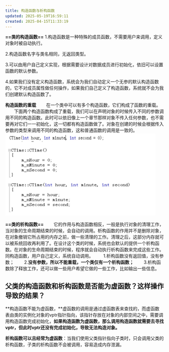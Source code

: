 ```yaml
---
title: 构造函数与析构函数
updated: 2025-05-19T16:59:11
created: 2025-04-15T11:33:19
---
```


**==类的构造函数==**
1.构造函数是一种特殊的成员函数，不需要用户来调用，定义对象时被自动执行。

2.构造函数名字与类名相同，无返回类型。

3.可以由用户自己定义实现，根据需要设计对数据成员进行初始化，依旧可以设置函数的默认参数。

4.如果我们没有定义构造函数，系统会为我们自动定义一个无参的默认构造函数的，它不对成员属性做任何操作，如果我们自己定义了构造函数，系统就不会为我们创建默认构造函数了。

**构造函数的重载**
　　在一个类中可以有多个构造函数，它们构成了函数的重载。
　　下面两个构造函数构成了重载，我们可以在声明对象的时候传入不同的参数调用不同的构造函数。此时可以依旧像上一个章节那样对象不传入任何参数，也不需要再对它们一一初始化，这一切都有构造函数做了。对象在创建的时候会根据传入参数的类型来调用不同的构造函数，这和普通函数的调用是一致的。
![image1](../../resources/3b5e5aeb3ded48aeab26537f22063e2e.png)

**==类的析构函数==**
　　它的作用与构造函数相反，一般是执行对象的清理工作，当对象的生命周期结束的时候，会自动的调用。析构函数的作用并不是删除对象，在对象撤销它所占用的内存之前，做一些清理的工作。清理之后，这部分内存就可以被系统回收再利用了。在设计这个类的时候，系统也会默认的提供一个析构函数。在对象的生命周期结束的时候，程序就会自动执行析构函数来完成这些工作。同构造函数，用户自己定义，系统自动调用。
　　1.析构函数没有返回值，没有参数；
　　2.**没有参数，所以不能重载，一个类仅有一个析构函数；**
　　3.析构函数除了释放工作，还可以做一些用户希望它做的一些工作，比如输出一些信息。

## 父类的构造函数和析构函数是否能为虚函数？这样操作导致的结果？
**构造函数不能为虚函数，**虚函数的调用是通过虚函数表来查找的，而虚函数表由类的实例化对象的vptr指针指向，该指针存放在对象的内部空间之中，需要调用构造函数完成初始化，**如果构造函数为虚函数，那么调用构造函数就需要去寻找vptr，但此时vptr还没有完成初始化，导致无法构造对象。**

**析构函数可以且经常为虚函数**：当我们使用父类指针指向子类时，只会调用父类的析构函数，子类的析构函数不会被调用，容易造成内存泄漏。

